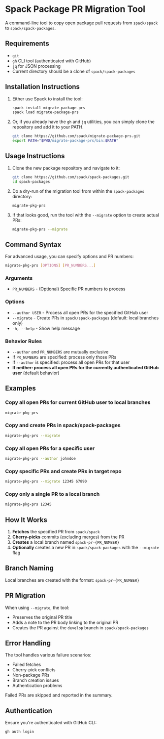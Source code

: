 # Spack Package PR Migration Tool

A command-line tool to copy open package pull requests from `spack/spack` to `spack/spack-packages`.

## Requirements

- `git`
- `gh` CLI tool (authenticated with GitHub)
- `jq` for JSON processing
- Current directory should be a clone of `spack/spack-packages`

## Installation Instructions

1. Either use Spack to install the tool:
   ```bash
   spack install migrate-package-prs
   spack load migrate-package-prs
   ```
2. Or, if you already have the `gh` and `jq` utilities, you can simply clone the repository and add
   it to your PATH.
   ```bash
   git clone https://github.com/spack/migrate-package-prs.git
   export PATH="$PWD/migrate-package-prs/bin:$PATH"
   ```

## Usage Instructions

1. Clone the new package repository and navigate to it:
   ```bash
   git clone https://github.com/spack/spack-packages.git
   cd spack-packages
   ```

2. Do a dry-run of the migration tool from within the `spack-packages` directory:
   ```bash
   migrate-pkg-prs
   ```

3. If that looks good, run the tool with the `--migrate` option to create actual PRs:
   ```bash
   migrate-pkg-prs --migrate
   ```

## Command Syntax

For advanced usage, you can specify options and PR numbers:

```bash
migrate-pkg-prs [OPTIONS] [PR_NUMBERS...]
```

### Arguments

- `PR_NUMBERS` - (Optional) Specific PR numbers to process

### Options

- `--author USER` - Process all open PRs for the specified GitHub user
- `--migrate` - Create PRs in `spack/spack-packages` (default: local branches only)
- `-h, --help` - Show help message

### Behavior Rules

- `--author` and `PR_NUMBERS` are mutually exclusive
- If `PR_NUMBERS` are specified: process only those PRs
- If `--author` is specified: process all open PRs for that user
- **If neither: process all open PRs for the currently authenticated GitHub user** (default behavior)

## Examples

### Copy all open PRs for current GitHub user to local branches
```bash
migrate-pkg-prs
```

### Copy and create PRs in spack/spack-packages
```bash
migrate-pkg-prs --migrate
```

### Copy all open PRs for a specific user
```bash
migrate-pkg-prs --author johndoe
```

### Copy specific PRs and create PRs in target repo
```bash
migrate-pkg-prs --migrate 12345 67890
```

### Copy only a single PR to a local branch
```bash
migrate-pkg-prs 12345
```

## How It Works

1. **Fetches** the specified PR from `spack/spack`
2. **Cherry-picks** commits (excluding merges) from the PR
3. **Creates** a local branch named `spack-pr-{PR_NUMBER}`
4. **Optionally** creates a new PR in `spack/spack-packages` with the `--migrate` flag

## Branch Naming

Local branches are created with the format: `spack-pr-{PR_NUMBER}`

## PR Migration

When using `--migrate`, the tool:
- Preserves the original PR title
- Adds a note to the PR body linking to the original PR
- Creates the PR against the `develop` branch in `spack/spack-packages`

## Error Handling

The tool handles various failure scenarios:
- Failed fetches
- Cherry-pick conflicts
- Non-package PRs
- Branch creation issues
- Authentication problems

Failed PRs are skipped and reported in the summary.

## Authentication

Ensure you're authenticated with GitHub CLI:
```bash
gh auth login
```
